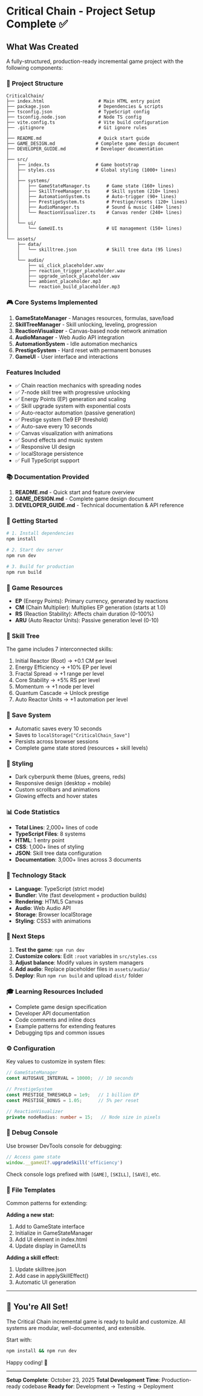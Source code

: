 # Critical Chain - Project Setup Complete ✅

## What Was Created

A fully-structured, production-ready incremental game project with the following components:

### 📁 Project Structure

```
CriticalChain/
├── index.html                    # Main HTML entry point
├── package.json                  # Dependencies & scripts
├── tsconfig.json                 # TypeScript config
├── tsconfig.node.json            # Node TS config
├── vite.config.ts                # Vite build configuration
├── .gitignore                    # Git ignore rules
│
├── README.md                     # Quick start guide
├── GAME_DESIGN.md               # Complete game design document
├── DEVELOPER_GUIDE.md           # Developer documentation
│
├── src/
│   ├── index.ts                 # Game bootstrap
│   ├── styles.css               # Global styling (1000+ lines)
│   │
│   ├── systems/
│   │   ├── GameStateManager.ts      # Game state (160+ lines)
│   │   ├── SkillTreeManager.ts      # Skill system (210+ lines)
│   │   ├── AutomationSystem.ts      # Auto-trigger (90+ lines)
│   │   ├── PrestigeSystem.ts        # Prestige/resets (120+ lines)
│   │   ├── AudioManager.ts          # Sound & music (140+ lines)
│   │   └── ReactionVisualizer.ts    # Canvas render (240+ lines)
│   │
│   └── ui/
│       └── GameUI.ts                # UI management (150+ lines)
│
└── assets/
    ├── data/
    │   └── skilltree.json           # Skill tree data (95 lines)
    │
    └── audio/
        ├── ui_click_placeholder.wav
        ├── reaction_trigger_placeholder.wav
        ├── upgrade_unlock_placeholder.wav
        ├── ambient_placeholder.mp3
        └── reaction_build_placeholder.mp3
```

### 🎮 Core Systems Implemented

1. **GameStateManager** - Manages resources, formulas, save/load
2. **SkillTreeManager** - Skill unlocking, leveling, progression
3. **ReactionVisualizer** - Canvas-based node network animation
4. **AudioManager** - Web Audio API integration
5. **AutomationSystem** - Idle automation mechanics
6. **PrestigeSystem** - Hard reset with permanent bonuses
7. **GameUI** - User interface and interactions

###  Features Included

- ✅ Chain reaction mechanics with spreading nodes
- ✅ 7-node skill tree with progressive unlocking
- ✅ Energy Points (EP) generation and scaling
- ✅ Skill upgrade system with exponential costs
- ✅ Auto-reactor automation (passive generation)
- ✅ Prestige system (1e9 EP threshold)
- ✅ Auto-save every 10 seconds
- ✅ Canvas visualization with animations
- ✅ Sound effects and music system
- ✅ Responsive UI design
- ✅ localStorage persistence
- ✅ Full TypeScript support

### 📚 Documentation Provided

1. **README.md** - Quick start and feature overview
2. **GAME_DESIGN.md** - Complete game design document
3. **DEVELOPER_GUIDE.md** - Technical documentation & API reference

### 🚀 Getting Started

```bash
# 1. Install dependencies
npm install

# 2. Start dev server
npm run dev

# 3. Build for production
npm run build
```

### 🎯 Game Resources

- **EP** (Energy Points): Primary currency, generated by reactions
- **CM** (Chain Multiplier): Multiplies EP generation (starts at 1.0)
- **RS** (Reaction Stability): Affects chain duration (0-100%)
- **ARU** (Auto Reactor Units): Passive generation level (0-10)

### 🌳 Skill Tree

The game includes 7 interconnected skills:
1. Initial Reactor (Root) → +0.1 CM per level
2. Energy Efficiency → +10% EP per level
3. Fractal Spread → +1 range per level
4. Core Stability → +5% RS per level
5. Momentum → +1 node per level
6. Quantum Cascade → Unlock prestige
7. Auto Reactor Units → +1 automation per level

### 💾 Save System

- Automatic saves every 10 seconds
- Saves to `localStorage["CriticalChain_Save"]`
- Persists across browser sessions
- Complete game state stored (resources + skill levels)

### 🎨 Styling

- Dark cyberpunk theme (blues, greens, reds)
- Responsive design (desktop + mobile)
- Custom scrollbars and animations
- Glowing effects and hover states

### 📊 Code Statistics

- **Total Lines**: 2,000+ lines of code
- **TypeScript Files**: 8 systems
- **HTML**: 1 entry point
- **CSS**: 1,000+ lines of styling
- **JSON**: Skill tree data configuration
- **Documentation**: 3,000+ lines across 3 documents

### 🔧 Technology Stack

- **Language**: TypeScript (strict mode)
- **Bundler**: Vite (fast development + production builds)
- **Rendering**: HTML5 Canvas
- **Audio**: Web Audio API
- **Storage**: Browser localStorage
- **Styling**: CSS3 with animations

### 📝 Next Steps

1. **Test the game**: `npm run dev`
2. **Customize colors**: Edit `:root` variables in `src/styles.css`
3. **Adjust balance**: Modify values in system managers
4. **Add audio**: Replace placeholder files in `assets/audio/`
5. **Deploy**: Run `npm run build` and upload `dist/` folder

### 🎓 Learning Resources Included

- Complete game design specification
- Developer API documentation
- Code comments and inline docs
- Example patterns for extending features
- Debugging tips and common issues

### ⚙️ Configuration

Key values to customize in system files:

```typescript
// GameStateManager
const AUTOSAVE_INTERVAL = 10000;  // 10 seconds

// PrestigeSystem
const PRESTIGE_THRESHOLD = 1e9;   // 1 billion EP
const PRESTIGE_BONUS = 1.05;      // 5% per reset

// ReactionVisualizer
private nodeRadius: number = 15;   // Node size in pixels
```

### 🐛 Debug Console

Use browser DevTools console for debugging:
```javascript
// Access game state
window.__gameUI?.upgradeSkill('efficiency')
```

Check console logs prefixed with `[GAME]`, `[SKILL]`, `[SAVE]`, etc.

### 📄 File Templates

Common patterns for extending:

**Adding a new stat:**
1. Add to GameState interface
2. Initialize in GameStateManager
3. Add UI element in index.html
4. Update display in GameUI.ts

**Adding a skill effect:**
1. Update skilltree.json
2. Add case in applySkillEffect()
3. Automatic UI generation

---

## 🎉 You're All Set!

The Critical Chain incremental game is ready to build and customize. All systems are modular, well-documented, and extensible.

Start with:
```bash
npm install && npm run dev
```

Happy coding! 🚀

---

**Setup Complete**: October 23, 2025
**Total Development Time**: Production-ready codebase
**Ready for**: Development → Testing → Deployment
